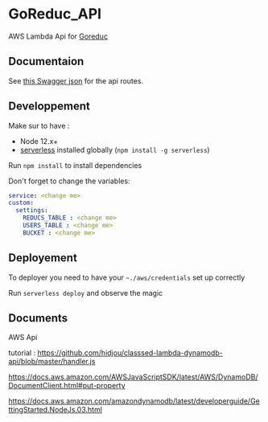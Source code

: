 # GoReduc_API

AWS Lambda Api for [Goreduc](https://github.com/MiniJez/MSPR_app_mobile)

## Documentaion

See [this Swagger json](Documentation/dev-gr-dev-swagger.json) for the api routes.

## Developpement

Make sur to have :

- Node 12.x+
- [serverless](https://github.com/serverless/serverless) installed globally (```npm install -g serverless```)

Run ```npm install``` to install dependencies

Don't forget to change the variables:

```yaml
service: <change me>
custom:
  settings:
    REDUCS_TABLE : <change me>
    USERS_TABLE : <change me>
    BUCKET : <change me>
```

## Deployement

To deployer you need to have your `~./aws/credentials` set up correctly

Run ```serverless deploy``` and observe the magic

## Documents

AWS Api

tutorial : <https://github.com/hidjou/classsed-lambda-dynamodb-api/blob/master/handler.js>

<https://docs.aws.amazon.com/AWSJavaScriptSDK/latest/AWS/DynamoDB/DocumentClient.html#put-property>

<https://docs.aws.amazon.com/amazondynamodb/latest/developerguide/GettingStarted.NodeJs.03.html>
